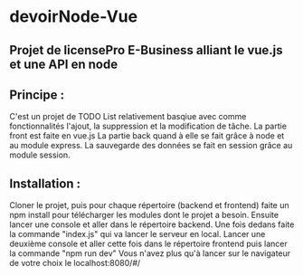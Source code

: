 # devoirNode-Vue

## Projet de licensePro E-Business alliant le vue.js et une API en node

## Principe :
C'est un projet de TODO List relativement basqiue avec comme fonctionnalités l'ajout,
la suppression et la modification de tâche.
La partie front est faite en vue.js
La partie back quand à elle se fait grâce à node et au module express.
La sauvegarde des données se fait en session grâce au module session.

## Installation :

Cloner le projet, puis pour chaque répertoire (backend et frontend) faite un npm install pour télécharger les modules dont le projet a besoin.
Ensuite lancer une console et aller dans le répertoire backend. Une fois dedans faite la commande "index.js" qui va lancer le serveur en local.
Lancer une deuxième console et aller cette fois dans le répertoire frontend puis lancer la commande "npm run dev"
Vous n'avez plus qu'à lancer sur le navigateur de votre choix le localhost:8080/#/
